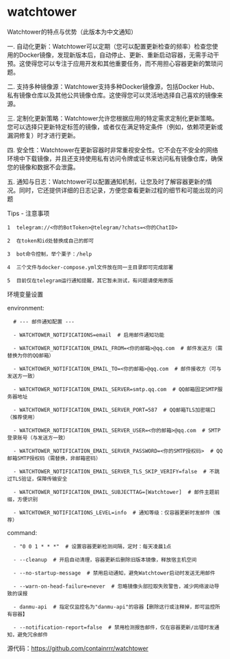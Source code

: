 # watchtower
Watchtower的特点与优势（此版本为中文通知）

一.   自动化更新：Watchtower可以定期（您可以配置更新检查的频率）检查您使用的Docker镜像，发现新版本后，自动停止、更新、重新启动容器，无需手动干预。这使得您可以专注于应用开发和其他重要任务，而不用担心容器更新的繁琐问题。

二.   支持多种镜像源：Watchtower支持多种Docker镜像源，包括Docker Hub、私有镜像仓库以及其他公共镜像仓库。这使得您可以灵活地选择自己喜欢的镜像来源。

三.   定制化更新策略：Watchtower允许您根据应用的特定需求定制化更新策略。您可以选择只更新特定标签的镜像，或者仅在满足特定条件（例如，依赖项更新或漏洞修复）时才进行更新。

四.   安全性：Watchtower在更新容器时非常重视安全性。它不会在不安全的网络环境中下载镜像，并且还支持使用私有访问令牌或证书来访问私有镜像仓库，确保您的镜像和数据不会泄露。

五.   通知与日志：Watchtower可以配置通知机制，让您及时了解容器更新的情况。同时，它还提供详细的日志记录，方便您查看更新过程的细节和可能出现的问题

Tips - 注意事项

    1  telegram://<你的BotToken>@telegram/?chats=<你的ChatID>

    2  在token和id处替换成自己的即可
   
    3  bot命令控制，举个栗子：/help
   
    4  三个文件与docker-compose.yml文件放在同一主目录即可完成部署

    5  目前仅在telegram运行通知提醒，其它暂未测试，有问题请使用原版

环境变量设置

environment:
      
      # --- 邮件通知配置 ---

      - WATCHTOWER_NOTIFICATIONS=email  # 启用邮件通知功能
      
      - WATCHTOWER_NOTIFICATION_EMAIL_FROM=<你的邮箱>@qq.com  # 邮件发送方（需替换为你的QQ邮箱）
      
      - WATCHTOWER_NOTIFICATION_EMAIL_TO=<你的邮箱>@qq.com  # 邮件接收方（可与发送方一致）
      
      - WATCHTOWER_NOTIFICATION_EMAIL_SERVER=smtp.qq.com  # QQ邮箱固定SMTP服务器地址
      
      - WATCHTOWER_NOTIFICATION_EMAIL_SERVER_PORT=587  # QQ邮箱TLS加密端口（推荐使用）
      
      - WATCHTOWER_NOTIFICATION_EMAIL_SERVER_USER=<你的邮箱>@qq.com  # SMTP登录账号（与发送方一致）
      
      - WATCHTOWER_NOTIFICATION_EMAIL_SERVER_PASSWORD=<你的SMTP授权码>  # QQ邮箱SMTP授权码（需替换，非邮箱密码）
      
      - WATCHTOWER_NOTIFICATION_EMAIL_SERVER_TLS_SKIP_VERIFY=false  # 不跳过TLS验证，保障传输安全
      
      - WATCHTOWER_NOTIFICATION_EMAIL_SUBJECTTAG=[Watchtower]  # 邮件主题前缀，方便识别
      
      - WATCHTOWER_NOTIFICATIONS_LEVEL=info  # 通知等级：仅容器更新时发邮件（推荐）

command:

      - "0 0 1 * * *"  # 设置容器更新检测间隔，定时：每天凌晨1点
      
      - --cleanup  # 开启自动清理，容器更新后删除旧版本镜像，释放宿主机空间
      
      - --no-startup-message  # 禁用启动通知，避免Watchtower启动时发送无用邮件
      
      - --warn-on-head-failure=never  # 忽略镜像头部拉取失败警告，减少网络波动导致的误报
      
      - danmu-api  # 指定仅监控名为"danmu-api"的容器【删除这行或注释掉，即可监控所有容器】
      
      - --notification-report=false  # 禁用检测报告邮件，仅在容器更新/出错时发通知，避免冗余邮件

源代码：https://github.com/containrrr/watchtower
